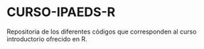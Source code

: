# CURSO-IPAEDS-R
Repositoria de los diferentes códigos que corresponden al curso introductorio ofrecido en R. 
